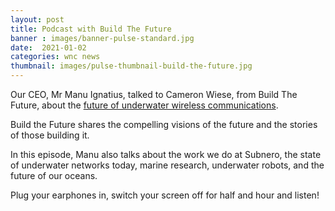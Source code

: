 ```yaml
---
layout: post
title: Podcast with Build The Future
banner : images/banner-pulse-standard.jpg
date:  2021-01-02
categories: wnc news
thumbnail: images/pulse-thumbnail-build-the-future.jpg
---
```


Our CEO, Mr Manu Ignatius, talked to Cameron Wiese, from Build The Future, about the [future of underwater wireless communications](https://open.spotify.com/episode/1FrGPojKUVl8R9GnVeNiCT).

Build the Future shares the compelling visions of the future and the stories of those building it.

In this episode, Manu also talks about the work we do at Subnero, the state of underwater networks today, marine research, underwater robots, and the future of our oceans.

Plug your earphones in, switch your screen off for half and hour and listen!

